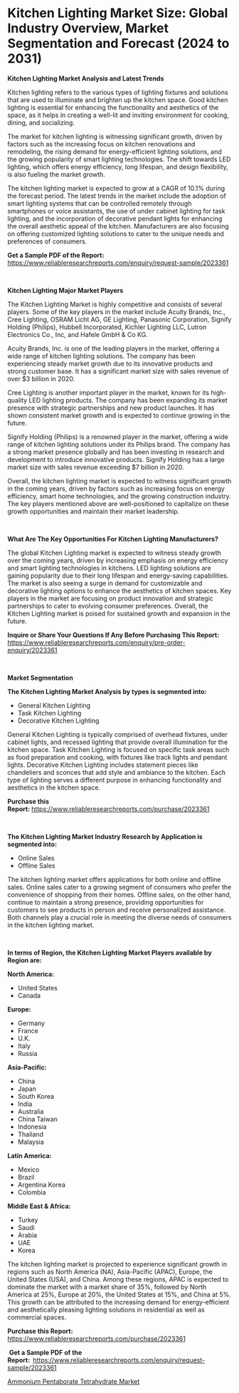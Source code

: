 <p><h1>Kitchen Lighting Market Size: Global Industry Overview, Market Segmentation and Forecast (2024 to 2031)</h1></p><p><strong>Kitchen Lighting Market Analysis and Latest Trends</strong></p>
<p><p>Kitchen lighting refers to the various types of lighting fixtures and solutions that are used to illuminate and brighten up the kitchen space. Good kitchen lighting is essential for enhancing the functionality and aesthetics of the space, as it helps in creating a well-lit and inviting environment for cooking, dining, and socializing.</p><p>The market for kitchen lighting is witnessing significant growth, driven by factors such as the increasing focus on kitchen renovations and remodeling, the rising demand for energy-efficient lighting solutions, and the growing popularity of smart lighting technologies. The shift towards LED lighting, which offers energy efficiency, long lifespan, and design flexibility, is also fueling the market growth.</p><p>The kitchen lighting market is expected to grow at a CAGR of 10.1% during the forecast period. The latest trends in the market include the adoption of smart lighting systems that can be controlled remotely through smartphones or voice assistants, the use of under cabinet lighting for task lighting, and the incorporation of decorative pendant lights for enhancing the overall aesthetic appeal of the kitchen. Manufacturers are also focusing on offering customized lighting solutions to cater to the unique needs and preferences of consumers.</p></p>
<p><strong>Get a Sample PDF of the Report:&nbsp;</strong> <a href="https://www.reliableresearchreports.com/enquiry/request-sample/2023361">https://www.reliableresearchreports.com/enquiry/request-sample/2023361</a></p>
<p>&nbsp;</p>
<p><strong>Kitchen Lighting Major Market Players</strong></p>
<p><p>The Kitchen Lighting Market is highly competitive and consists of several players. Some of the key players in the market include Acuity Brands, Inc., Cree Lighting, OSRAM Licht AG, GE Lighting, Panasonic Corporation, Signify Holding (Philips), Hubbell Incorporated, Kichler Lighting LLC, Lutron Electronics Co., Inc, and Hafele GmbH & Co KG.</p><p>Acuity Brands, Inc. is one of the leading players in the market, offering a wide range of kitchen lighting solutions. The company has been experiencing steady market growth due to its innovative products and strong customer base. It has a significant market size with sales revenue of over $3 billion in 2020.</p><p>Cree Lighting is another important player in the market, known for its high-quality LED lighting products. The company has been expanding its market presence with strategic partnerships and new product launches. It has shown consistent market growth and is expected to continue growing in the future.</p><p>Signify Holding (Philips) is a renowned player in the market, offering a wide range of kitchen lighting solutions under its Philips brand. The company has a strong market presence globally and has been investing in research and development to introduce innovative products. Signify Holding has a large market size with sales revenue exceeding $7 billion in 2020.</p><p>Overall, the kitchen lighting market is expected to witness significant growth in the coming years, driven by factors such as increasing focus on energy efficiency, smart home technologies, and the growing construction industry. The key players mentioned above are well-positioned to capitalize on these growth opportunities and maintain their market leadership.</p></p>
<p>&nbsp;</p>
<p><strong>What Are The Key Opportunities For Kitchen Lighting Manufacturers?</strong></p>
<p><p>The global Kitchen Lighting market is expected to witness steady growth over the coming years, driven by increasing emphasis on energy efficiency and smart lighting technologies in kitchens. LED lighting solutions are gaining popularity due to their long lifespan and energy-saving capabilities. The market is also seeing a surge in demand for customizable and decorative lighting options to enhance the aesthetics of kitchen spaces. Key players in the market are focusing on product innovation and strategic partnerships to cater to evolving consumer preferences. Overall, the Kitchen Lighting market is poised for sustained growth and expansion in the future.</p></p>
<p><strong>Inquire or Share Your Questions If Any Before Purchasing This Report:</strong> <a href="https://www.reliableresearchreports.com/enquiry/pre-order-enquiry/2023361">https://www.reliableresearchreports.com/enquiry/pre-order-enquiry/2023361</a></p>
<p>&nbsp;</p>
<p><strong>Market Segmentation</strong></p>
<p><strong>The Kitchen Lighting Market Analysis by types is segmented into:</strong></p>
<p><ul><li>General Kitchen Lighting</li><li>Task Kitchen Lighting</li><li>Decorative Kitchen Lighting</li></ul></p>
<p><p>General Kitchen Lighting is typically comprised of overhead fixtures, under cabinet lights, and recessed lighting that provide overall illumination for the kitchen space. Task Kitchen Lighting is focused on specific task areas such as food preparation and cooking, with fixtures like track lights and pendant lights. Decorative Kitchen Lighting includes statement pieces like chandeliers and sconces that add style and ambiance to the kitchen. Each type of lighting serves a different purpose in enhancing functionality and aesthetics in the kitchen space.</p></p>
<p><strong>Purchase this Report:&nbsp;</strong><a href="https://www.reliableresearchreports.com/purchase/2023361">https://www.reliableresearchreports.com/purchase/2023361</a></p>
<p>&nbsp;</p>
<p><strong>The Kitchen Lighting Market Industry Research by Application is segmented into:</strong></p>
<p><ul><li>Online Sales</li><li>Offline Sales</li></ul></p>
<p><p>The kitchen lighting market offers applications for both online and offline sales. Online sales cater to a growing segment of consumers who prefer the convenience of shopping from their homes. Offline sales, on the other hand, continue to maintain a strong presence, providing opportunities for customers to see products in person and receive personalized assistance. Both channels play a crucial role in meeting the diverse needs of consumers in the kitchen lighting market.</p></p>
<p>&nbsp;</p>
<p><strong>In terms of Region, the Kitchen Lighting Market Players available by Region are:</strong></p>
<p>
    <p> <strong> North America: </strong>
        <ul>
            <li>United States</li>
            <li>Canada</li>
        </ul>
        </p> 
    <p> <strong> Europe: </strong>
        <ul>
            <li>Germany</li>
            <li>France</li>
            <li>U.K.</li>
            <li>Italy</li>
            <li>Russia</li>
        </ul>
        </p> 
    <p> <strong> Asia-Pacific: </strong>
        <ul>
            <li>China</li>
            <li>Japan</li>
            <li>South Korea</li>
            <li>India</li>
            <li>Australia</li>
            <li>China Taiwan</li>
            <li>Indonesia</li>
            <li>Thailand</li>
            <li>Malaysia</li>
        </ul>
        </p> 
    <p> <strong> Latin America: </strong>
        <ul>
            <li>Mexico</li>
            <li>Brazil</li>
            <li>Argentina Korea</li>
            <li>Colombia</li>
        </ul>
        </p> 
    <p> <strong> Middle East & Africa: </strong>
        <ul>
            <li>Turkey</li>
            <li>Saudi</li>
            <li>Arabia</li>
            <li>UAE</li>
            <li>Korea</li>
        </ul>
    </p>
    </p>
<p><p>The kitchen lighting market is projected to experience significant growth in regions such as North America (NA), Asia-Pacific (APAC), Europe, the United States (USA), and China. Among these regions, APAC is expected to dominate the market with a market share of 35%, followed by North America at 25%, Europe at 20%, the United States at 15%, and China at 5%. This growth can be attributed to the increasing demand for energy-efficient and aesthetically pleasing lighting solutions in residential as well as commercial spaces.</p></p>
<p><strong>Purchase this Report: </strong><a href="https://www.reliableresearchreports.com/purchase/2023361">https://www.reliableresearchreports.com/purchase/2023361</a></p>
<p>&nbsp;<strong>Get a Sample PDF of the Report:&nbsp;&nbsp;</strong><a href="https://www.reliableresearchreports.com/enquiry/request-sample/2023361">https://www.reliableresearchreports.com/enquiry/request-sample/2023361</a></p>
<p><strong></strong></p>
<p><p><a href="https://meowing-canidae-761.notion.site/Ammonium-Pentaborate-Tetrahydrate-Market-Size-Furnishes-Valuable-Information-Encompassing-Market-Sha-85e4ce0edb944d7da1cfcb154c76394b">Ammonium Pentaborate Tetrahydrate Market</a></p></p>